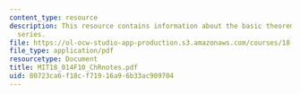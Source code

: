 ```yaml
---
content_type: resource
description: This resource contains information about the basic theorems on power
  series.
file: https://ol-ocw-studio-app-production.s3.amazonaws.com/courses/18-014-calculus-with-theory-fall-2010/80723ca6f18cf71916a96b33ac909704_MIT18_014F10_ChRnotes.pdf
file_type: application/pdf
resourcetype: Document
title: MIT18_014F10_ChRnotes.pdf
uid: 80723ca6-f18c-f719-16a9-6b33ac909704
---
```

